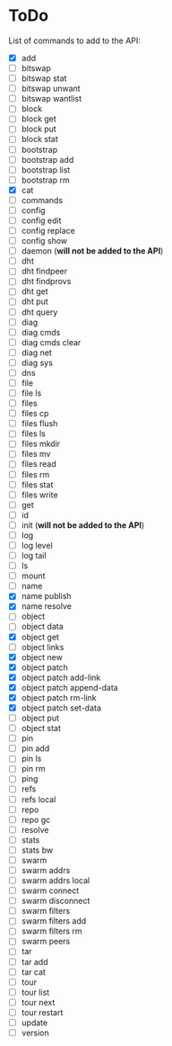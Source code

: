# ToDo

List of commands to add to the API:

- [x] add
- [ ] bitswap
- [ ] bitswap stat
- [ ] bitswap unwant
- [ ] bitswap wantlist
- [ ] block
- [ ] block get
- [ ] block put
- [ ] block stat
- [ ] bootstrap
- [ ] bootstrap add
- [ ] bootstrap list
- [ ] bootstrap rm
- [x] cat
- [ ] commands
- [ ] config
- [ ] config edit
- [ ] config replace
- [ ] config show
- [ ] daemon (**will not be added to the API**)
- [ ] dht
- [ ] dht findpeer
- [ ] dht findprovs
- [ ] dht get
- [ ] dht put
- [ ] dht query
- [ ] diag
- [ ] diag cmds
- [ ] diag cmds clear
- [ ] diag net
- [ ] diag sys
- [ ] dns
- [ ] file
- [ ] file ls
- [ ] files
- [ ] files cp
- [ ] files flush
- [ ] files ls
- [ ] files mkdir
- [ ] files mv
- [ ] files read
- [ ] files rm
- [ ] files stat
- [ ] files write
- [ ] get
- [ ] id
- [ ] init (**will not be added to the API**)
- [ ] log
- [ ] log level
- [ ] log tail
- [ ] ls
- [ ] mount
- [ ] name
- [x] name publish
- [x] name resolve
- [ ] object
- [ ] object data
- [x] object get
- [ ] object links
- [x] object new
- [x] object patch
- [x] object patch add-link
- [x] object patch append-data
- [x] object patch rm-link
- [x] object patch set-data
- [ ] object put
- [ ] object stat
- [ ] pin
- [ ] pin add
- [ ] pin ls
- [ ] pin rm
- [ ] ping
- [ ] refs
- [ ] refs local
- [ ] repo
- [ ] repo gc
- [ ] resolve
- [ ] stats
- [ ] stats bw
- [ ] swarm
- [ ] swarm addrs
- [ ] swarm addrs local
- [ ] swarm connect
- [ ] swarm disconnect
- [ ] swarm filters
- [ ] swarm filters add
- [ ] swarm filters rm
- [ ] swarm peers
- [ ] tar
- [ ] tar add
- [ ] tar cat
- [ ] tour
- [ ] tour list
- [ ] tour next
- [ ] tour restart
- [ ] update
- [ ] version
